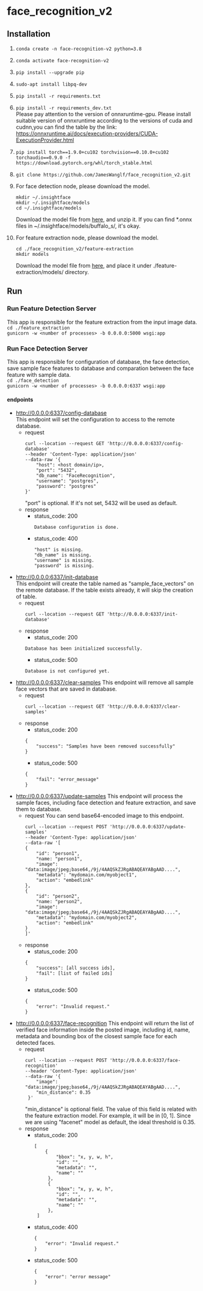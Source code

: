 # face_recognition_v2
## Installation
1. ```conda create -n face-recognition-v2 python=3.8```
2. ```conda activate face-recognition-v2```
3. ```pip install --upgrade pip```
4. ```sudo-apt install libpq-dev```
5. ```pip install -r requirements.txt```
6. ```pip install -r requirements_dev.txt```  
  Please pay attention to the version of onnxruntime-gpu. Please install suitable version of onnxruntime according to the versions of cuda and cudnn,you can find the table by the link: https://onnxruntime.ai/docs/execution-providers/CUDA-ExecutionProvider.html
7. ```pip install torch==1.9.0+cu102 torchvision==0.10.0+cu102 torchaudio==0.9.0 -f https://download.pytorch.org/whl/torch_stable.html```
8. ```git clone https://github.com/JamesWanglf/face_recognition_v2.git```
9. For face detection node, please download the model.
   ```
   mkdir ~/.insightface
   mkdir ~/.insightface/models
   cd ~/.insightface/models
   ```  
   Download the model file from [here](https://drive.google.com/file/d/1_RbGpfrPbgDT8MiY0FTMkP8bor33OGmq/view?usp=sharing), and unzip it.
   If you can find *.onnx files in ~/.insightface/models/buffalo_s/, it's okay.
   
10. For feature extraction node, please download the model.
    ```
    cd ./face_recognition_v2/feature-extraction
    mkdir models
    ```  
    Download the model file from [here](https://drive.google.com/file/d/1py6MWvxugYBK-4YDNNdby955nZf-hjdN/view?usp=sharing), and place it under ./feature-extraction/models/ directory.  

## Run
### Run Feature Detection Server
This app is responsible for the feature extraction from the input image data.  
```cd ./feature_extraction```  
```gunicorn -w <number of processes> -b 0.0.0.0:5000 wsgi:app```
### Run Face Detection Server
This app is responsible for configuration of database, the face detection, save sample face features to database and comparation between the face feature with sample data.  
```cd ./face_detection```   
```gunicorn -w <number of processes> -b 0.0.0.0:6337 wsgi:app```
#### endpoints
* http://0.0.0.0:6337/config-database  
  This endpoint will set the configuration to access to the remote database.  
  - request
    ```
    curl --location --request GET 'http://0.0.0.0:6337/config-database' 
    --header 'Content-Type: application/json' 
    --data-raw '{
        "host": <host domain/ip>,
        "port": "5432",
        "db_name": "FaceRecognition",
        "username": "postgres",
        "password": "postgres"
    }'
    ```
    "port" is optional. If it's not set, 5432 will be used as default.  
  - response
    - status_code: 200
      ```
      Database configuration is done.
      ```
    - status_code: 400
      ```
      "host" is missing.
      "db_name" is missing.
      "username" is missing.
      "password" is missing.
      ```
* http://0.0.0.0:6337/init-database  
  This endpoint will create the table named as "sample_face_vectors" on the remote database. If the table exists already, it will skip the creation of table.  
  - request
    ```
    curl --location --request GET 'http://0.0.0.0:6337/init-database' 
    ```
  - response
    - status_code: 200
    ```
    Database has been initialized successfully.
    ```
    - status_code: 500
    ```
    Database is not configured yet.
    ```
* http://0.0.0.0:6337/clear-samples
  This endpoint will remove all sample face vectors that are saved in database.
  - request
    ```
    curl --location --request GET 'http://0.0.0.0:6337/clear-samples'
    ```
  - response
    - status_code: 200
    ```
    {
        "success": "Samples have been removed successfully"
    }
    ```
    - status_code: 500
    ```
    {
        "fail": "error_message"
    }
    ```
* http://0.0.0.0:6337/update-samples
  This endpoint will process the sample faces, including face detection and feature extraction, and save them to database.
  - request
    You can send base64-encoded image to this endpoint.
    ```
    curl --location --request POST 'http://0.0.0.0:6337/update-samples'
    --header 'Content-Type: application/json'
    --data-raw '[
    {
        "id": "person1",
        "name: "person1",
        "image": "data:image/jpeg;base64,/9j/4AAQSkZJRgABAQEAYABgAAD....",
        "metadata": "mydomain.com/myobject1",
        "action": "embedlink"
    },
    {
        "id": "person2",
        "name: "person2",
        "image": "data:image/jpeg;base64,/9j/4AAQSkZJRgABAQEAYABgAAD....",
        "metadata": "mydomain.com/myobject2",
        "action": "embedlink"
    }
    ]'
    ```
  - response
    - status_code: 200
    ```
    {
        "success": [all success ids],
        "fail": [list of failed ids]
    }
    ```
    - status_code: 500
    ```
    {
        "error": "Invalid request."
    }
    ```
* http://0.0.0.0:6337/face-recognition
  This endpoint will return the list of verified face information inside the posted image, including id, name, metadata and bounding box of the closest sample face for each detected faces.
  - request
    ```
    curl --location --request POST 'http://0.0.0.0:6337/face-recognition'
    --header 'Content-Type: application/json'
    --data-raw '{
        "image": "data:image/jpeg;base64,/9j/4AAQSkZJRgABAQEAYABgAAD....",
        "min_distance": 0.35
     }'
     ```
     "min_distance" is optional field. The value of this field is related with the feature extraction model.
For example, it will be in [0, 1].
Since we are using "facenet" model as default, the ideal threshold is 0.35.
  - response
    - status_code: 200
      ```
      [
          {
              "bbox": "x, y, w, h", 
              "id": "", 
              "metadata": "", 
              "name": ""
           },
           {
              "bbox": "x, y, w, h", 
              "id": "", 
              "metadata": "", 
              "name": ""
           },
       ]
       ```
    - status_code: 400
      ```
      {
          "error": "Invalid request."
      }
      ```
    - status_code: 500
      ```
      {
          "error": "error message"
      }
      ```
